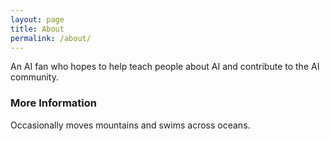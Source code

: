 ```yaml
---
layout: page
title: About
permalink: /about/
---
```


An AI fan who hopes to help teach people about AI and contribute to the AI community.

### More Information

Occasionally moves mountains and swims across oceans.
